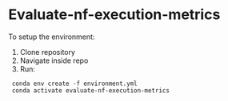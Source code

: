 # Evaluate-nf-execution-metrics

To setup the environment:

1. Clone repository
2. Navigate inside repo
3. Run: 

```
 conda env create -f environment.yml
 conda activate evaluate-nf-execution-metrics